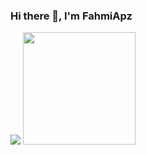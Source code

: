 ### Hi there 👋, I'm FahmiApz

<p>
    <img src="https://github-readme-stats.vercel.app/api?username=BladeKnife&hide=contribs,prs&show_icons=true&hide_border=true&title_color=000" />
    <img src="https://github-readme-stats.vercel.app/api/top-langs/?username=BladeKnife&layout=compact" height=180 />
</p>
